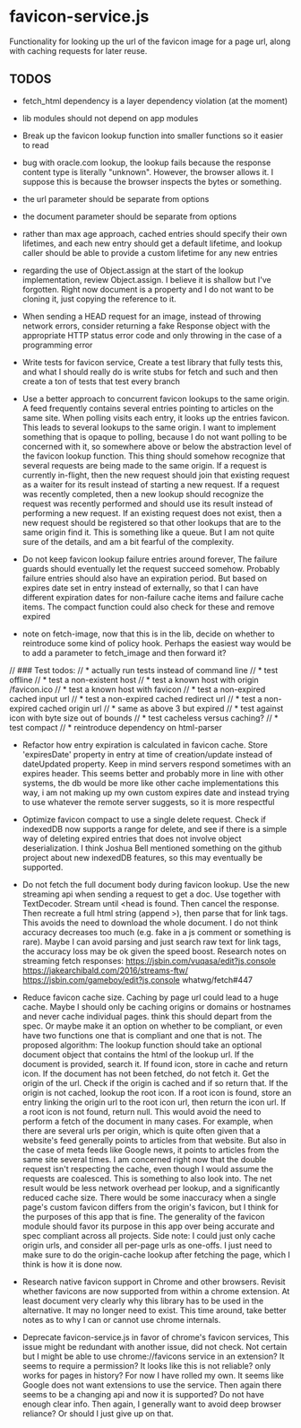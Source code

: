 # favicon-service.js
Functionality for looking up the url of the favicon image for a page url, along with caching requests for later reuse.

## TODOS
* fetch_html dependency is a layer dependency violation (at the moment)
* lib modules should not depend on app modules
* Break up the favicon lookup function into smaller functions so it easier to read
* bug with oracle.com lookup, the lookup fails because the response content type is literally "unknown". However, the browser allows it. I suppose this is because the browser inspects the bytes or something.
* the url parameter should be separate from options
* the document parameter should be separate from options
* rather than max age approach, cached entries should specify their own lifetimes, and each new entry should get a default lifetime, and lookup caller should be able to provide a custom lifetime for any new entries
* regarding the use of Object.assign at the start of the lookup implementation, review Object.assign. I believe it is shallow but I've forgotten. Right now document is a property and I do not want to be cloning it, just copying the reference to it.
* When sending a HEAD request for an image, instead of throwing network errors, consider returning a fake Response object with the appropriate HTTP status error code and only throwing in the case of a programming error
* Write tests for favicon service, Create a test library that fully tests this, and what I should really do is write stubs for fetch and such and then create a ton of tests that test every branch
* Use a better approach to concurrent favicon lookups to the same origin. A feed frequently contains several entries pointing to articles on the same site. When polling visits each entry, it looks up the entries favicon. This leads to several lookups to the same origin. I want to implement something that is opaque to polling, because I do not want polling to be concerned with it, so somewhere above or below the abstraction level of the favicon lookup function. This thing should somehow recognize that several requests are being made to the same origin. If a request is currently in-flight, then the new request should join that existing request as a waiter for its result instead of starting a new request. If a request was recently completed, then a new lookup should recognize the request was recently performed and should use its result instead of performing a new request. If an existing request does not exist, then a new request should be registered so that other lookups that are to the same origin find it. This is something like a queue. But I am not quite sure of the details, and am a bit fearful of the complexity.
* Do not keep favicon lookup failure entries around forever, The failure guards should eventually let the request succeed somehow. Probably failure entries should also have an expiration period. But based on expires date set in entry instead of externally, so that I can have different expiration dates for non-failure cache items and failure cache items. The compact function could also check for these and remove expired

* note on fetch-image, now that this is in the lib, decide on whether to
reintroduce some kind of policy hook. Perhaps the easiest way would be to add a
parameter to fetch_image and then forward it?


// ### Test todos:
// * actually run tests instead of command line
// * test offline
// * test a non-existent host
// * test a known host with origin /favicon.ico
// * test a known host with <link> favicon
// * test a non-expired cached input url
// * test a non-expired cached redirect url
// * test a non-expired cached origin url
// * same as above 3 but expired
// * test against icon with byte size out of bounds
// * test cacheless versus caching?
// * test compact
// * reintroduce dependency on html-parser


* Refactor how entry expiration is calculated in favicon cache. Store 'expiresDate' property in entry at time of creation/update instead of dateUpdated
property. Keep in mind servers respond sometimes with an expires header. This seems better and probably more in line with other systems, the db would be more like other cache implementations this way, i am not making up my own custom expires date and instead trying to use whatever the remote server suggests, so it is more respectful


* Optimize favicon compact to use a single delete request. Check if indexedDB now supports a range for delete, and see if there is a simple way of deleting expired entries that does not involve object deserialization. I think Joshua Bell mentioned something on the github project about new indexedDB features, so this may eventually be supported.

* Do not fetch the full document body during favicon lookup. Use the new streaming api when sending a request to get a doc. Use together
with TextDecoder. Stream until <head is found. Then cancel the response. Then
recreate a full html string (append ></html>), then parse that for link
tags. This avoids the need to download the whole document. I do not think accuracy
decreases too much (e.g. fake in a js comment or something is rare). Maybe I can avoid parsing and just search raw text for link tags, the accuracy
loss may be ok given the speed boost. Research notes on streaming fetch responses:
https://jsbin.com/vuqasa/edit?js,console
https://jakearchibald.com/2016/streams-ftw/
https://jsbin.com/gameboy/edit?js,console whatwg/fetch#447

* Reduce favicon cache size. Caching by page url could lead to a huge cache. Maybe I should only be caching origins or domains or hostnames and never cache individual pages. think this should depart from the spec. Or maybe make it an option on whether to be compliant, or even have two functions one that is compliant and one that is not. The proposed algorithm: The lookup function should take an optional document object that contains the html of the lookup url. If the document is provided, search it. If found icon, store in cache and return icon. If the document has not been fetched, do not fetch it. Get the origin of the url.  Check if the origin is cached and if so return that. If the origin is not cached, lookup the root icon. If a root icon is found, store an entry linking the origin url to the root icon url, then return the icon url. If a root icon is not found, return null. This would avoid the need to perform a fetch of the document in many cases. For example, when there are several urls per origin, which is quite often given that a website's feed generally points to articles from that website. But also in the case of meta feeds like Google news, it points to articles from the same site several times. I am concerned right now that the double request isn't respecting the cache, even though I would assume the requests are coalesced. This is something to also look into. The net result would be less network overhead per lookup, and a significantly reduced cache size. There would be some inaccuracy when a single page's custom favicon differs from the origin's favicon, but I think for the purposes of this app that is fine. The generality of the favicon module should favor its purpose in this app over being accurate and spec compliant across all projects. Side note: I could just only cache origin urls, and consider all per-page urls as one-offs. I just need to make sure to do the origin-cache lookup after fetching the page, which I think is how it is done now.

* Research native favicon support in Chrome and other browsers. Revisit whether favicons are now supported from within a chrome extension. At least document very clearly why this library has to be used in the alternative. It may no longer need to exist. This time around, take better notes as to why I can or cannot use chrome internals.
* Deprecate favicon-service.js in favor of chrome's favicon services, This issue might be redundant with another issue, did not check. Not certain but I might be able to use chrome://favicons service in an extension? It seems to require a permission? It looks like this is not reliable? only works for pages in history? For now I have rolled my own. It seems like Google does not want extensions to use the service. Then again there seems to be a changing api and now it is supported? Do not have enough clear info. Then again, I generally want to avoid deep browser reliance? Or should I just give up on that.
